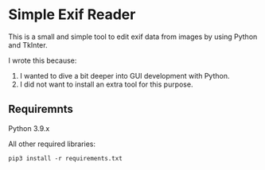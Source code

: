 # Simple Exif Reader

This is a small and simple tool to edit exif data from images by using Python and TkInter.

I wrote this because:
 1. I wanted to dive a bit deeper into GUI development with Python.
 2. I did not want to install an extra tool for this purpose.

## Requiremnts
Python 3.9.x

All other required libraries:

`pip3 install -r requirements.txt`
